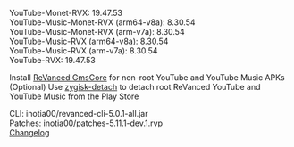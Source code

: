 YouTube-Monet-RVX: 19.47.53  
YouTube-Music-Monet-RVX (arm64-v8a): 8.30.54  
YouTube-Music-Monet-RVX (arm-v7a): 8.30.54  
YouTube-Music-RVX (arm64-v8a): 8.30.54  
YouTube-Music-RVX (arm-v7a): 8.30.54  
YouTube-RVX: 19.47.53  

Install [ReVanced GmsCore](https://github.com/ReVanced/GmsCore/releases/latest) for non-root YouTube and YouTube Music APKs  
(Optional) Use [zygisk-detach](https://github.com/j-hc/zygisk-detach/releases/latest) to detach root ReVanced YouTube and YouTube Music from the Play Store
  
CLI: inotia00/revanced-cli-5.0.1-all.jar  
Patches: inotia00/patches-5.11.1-dev.1.rvp  
[Changelog](https://github.com/inotia00/revanced-patches/releases/tag/v5.11.1-dev.1)  
